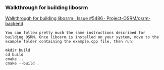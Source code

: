 ### Walkthrough for building libosrm 


[Walkthrough for building libosrm · Issue #5486 · Project-OSRM/osrm-backend](https://github.com/Project-OSRM/osrm-backend/issues/5486 "Walkthrough for building libosrm · Issue #5486 · Project-OSRM/osrm-backend")


 

```shell
You can follow pretty much the same instructions described for building OSRM. Once libosrm is installed on your system, move to the example folder containing the example.cpp file, then run:

mkdir build
cd build
cmake ..
cmake --build .
```
